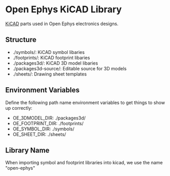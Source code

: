 # Open Ephys KiCAD Library
[KiCAD](https://www.kicad.org/) parts used in Open Ephys electronics designs.

## Structure
- ./symbols/: KiCAD symbol libaries
- ./footprints/: KiCAD footprint libaries
- ./packages3d/: KiCAD 3D model libaries
- ./packages3d-source/: Editable source for 3D models
- ./sheets/: Drawing sheet templates

## Environment Variables
Define the following path name environment variables to get things to show up correctly:

- OE_3DMODEL_DIR: ./packages3d/	
- OE_FOOTPRINT_DIR: ./footprints/
- OE_SYMBOL_DIR: ./symbols/
- OE_SHEET_DIR: ./sheets/

## Library Name
When importing symbol and footprint libraries into kicad, we use the name "open-ephys"
